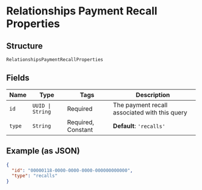 
# Relationships Payment Recall Properties

## Structure

`RelationshipsPaymentRecallProperties`

## Fields

| Name | Type | Tags | Description |
|  --- | --- | --- | --- |
| `id` | `UUID \| String` | Required | The payment recall associated with this query |
| `type` | `String` | Required, Constant | **Default**: `'recalls'` |

## Example (as JSON)

```json
{
  "id": "00000118-0000-0000-0000-000000000000",
  "type": "recalls"
}
```

